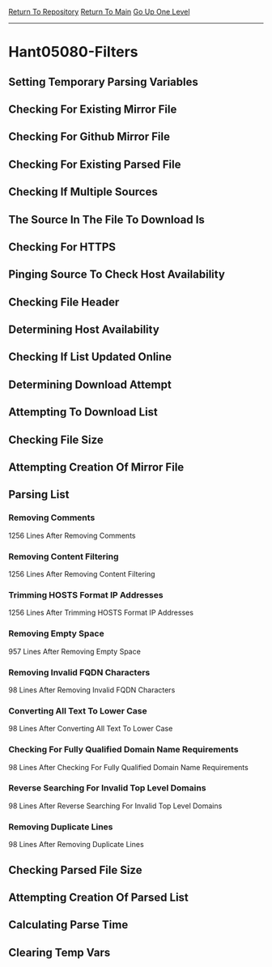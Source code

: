 [Return To Repository](https://github.com/deathbybandaid/piholeparser/)
[Return To Main](https://github.com/deathbybandaid/piholeparser/blob/master/RecentRunLogs/Mainlog.md)
[Go Up One Level](https://github.com/deathbybandaid/piholeparser/blob/master/RecentRunLogs/TopLevelScripts/30-Processing-Blacklists.md)
____________________________________
# Hant05080-Filters
## Setting Temporary Parsing Variables
## Checking For Existing Mirror File
## Checking For Github Mirror File
## Checking For Existing Parsed File
## Checking If Multiple Sources
## The Source In The File To Download Is
## Checking For HTTPS
## Pinging Source To Check Host Availability
## Checking File Header
## Determining Host Availability
## Checking If List Updated Online
## Determining Download Attempt
## Attempting To Download List
## Checking File Size
## Attempting Creation Of Mirror File
## Parsing List
### Removing Comments
1256 Lines After Removing Comments
### Removing Content Filtering
1256 Lines After Removing Content Filtering
### Trimming HOSTS Format IP Addresses
1256 Lines After Trimming HOSTS Format IP Addresses
### Removing Empty Space
957 Lines After Removing Empty Space
### Removing Invalid FQDN Characters
98 Lines After Removing Invalid FQDN Characters
### Converting All Text To Lower Case
98 Lines After Converting All Text To Lower Case
### Checking For Fully Qualified Domain Name Requirements
98 Lines After Checking For Fully Qualified Domain Name Requirements
### Reverse Searching For Invalid Top Level Domains
98 Lines After Reverse Searching For Invalid Top Level Domains
### Removing Duplicate Lines
98 Lines After Removing Duplicate Lines
## Checking Parsed File Size
## Attempting Creation Of Parsed List
## Calculating Parse Time
## Clearing Temp Vars
